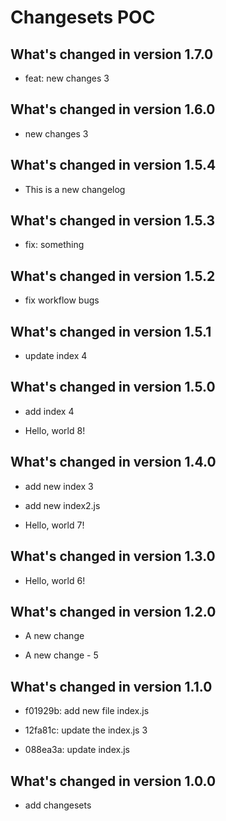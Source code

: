 # Changesets POC

## What's changed in version 1.7.0

- feat: new changes 3

## What's changed in version 1.6.0

- new changes 3

## What's changed in version 1.5.4

- This is a new changelog

## What's changed in version 1.5.3

- fix: something

## What's changed in version 1.5.2

- fix workflow bugs

## What's changed in version 1.5.1

- update index 4

## What's changed in version 1.5.0

- add index 4

- Hello, world 8!

## What's changed in version 1.4.0

- add new index 3

- add new index2.js

- Hello, world 7!

## What's changed in version 1.3.0

- Hello, world 6!

## What's changed in version 1.2.0

- A new change

- A new change - 5

## What's changed in version 1.1.0

- f01929b: add new file index.js
- 12fa81c: update the index.js 3

- 088ea3a: update index.js

## What's changed in version 1.0.0

- add changesets
